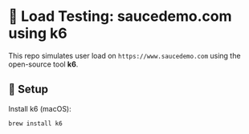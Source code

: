 # 🚀 Load Testing: saucedemo.com using k6

This repo simulates user load on `https://www.saucedemo.com` using the open-source tool **k6**.

## 🔧 Setup

Install k6 (macOS):
```bash
brew install k6
